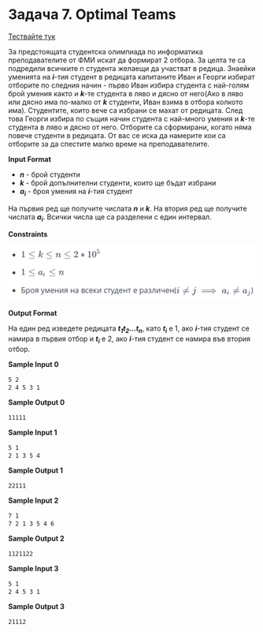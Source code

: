 # Задача 7. Optimal Teams

[Тествайте тук](https://www.hackerrank.com/contests/practice-4-sda/challenges/optimal-teams)

За предстоящата студентска олимпиада по информатика преподавателите от ФМИ искат да формират 2 отбора. За целта те са подредили всичките n студента желаещи да участват в редица. Знаейки уменията на ***i***-тия студент в редицата капитаните Иван и Георги избират отборите по следния начин - първо Иван избира студента с най-голям брой умения както и ***k***-те студента в ляво и дясно от него(Ако в ляво или дясно има по-малко от ***k*** студенти, Иван взима в отбора колкото има). Студентите, които вече са избрани се махат от редицата. След това Георги избира по същия начин студента с най-много умения и ***k***-те студента в ляво и дясно от него. Отборите са сформирани, когато няма повече студенти в редицата. От вас се иска да намерите кои са отборите за да спестите малко време на преподавателите.

**Input Format**

* ***n*** - брой студенти
* ***k*** - брой допълнителни студенти, които ще бъдат избрани
* ***a<sub>i</sub>*** - броя умения на ***i***-тия студент

На първия ред ще получите числата ***n*** и ***k***. На втория ред ще получите числата ***a<sub>i</sub>***. Всички числа ще са разделени с един интервал.

**Constraints**

![Constraints](constraints.png)

**Output Format**

На един ред изведете редицата ***t<sub>1</sub>t<sub>2</sub>...t<sub>n</sub>***, като ***t<sub>i</sub>*** е 1, ако ***i***-тия студент се намира в първия отбор и ***t<sub>i</sub>*** е 2, ако ***i***-тия студент се намира във втория отбор.

**Sample Input 0**
```
5 2
2 4 5 3 1
```

**Sample Output 0**
```
11111
```

**Sample Input 1**
```
5 1
2 1 3 5 4
```

**Sample Output 1**
```
22111
```

**Sample Input 2**
```
7 1
7 2 1 3 5 4 6
```

**Sample Output 2**
```
1121122
```

**Sample Input 3**
```
5 1
2 4 5 3 1
```

**Sample Output 3**
```
21112
```
